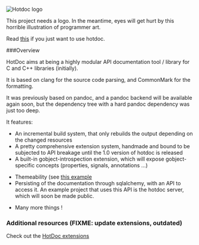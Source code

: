 ![Hotdoc logo](https://cdn.rawgit.com/MathieuDuponchelle/hotdoc/develop/documentation/hotdoc.svg)

This project needs a logo. In the meantime, eyes will get hurt by this 
horrible illustration of programmer art.

Read [this](documentation/setup.markdown) if you just want to use hotdoc.

###Overview

HotDoc aims at being a highly modular API documentation tool / library for
C and C++ libraries (initially).

It is based on clang for the source code parsing, and CommonMark for the
formatting.

It was previously based on pandoc, and a pandoc backend will be available
again soon, but the dependency tree with a hard pandoc dependency was just too
deep.

It features:

+ An incremental build system, that only rebuilds the output depending on the changed
  resources
+ A pretty comprehensive extension system, handmade and bound to be subjected to API
  breakage until the 1.0 version of hotdoc is released
+ A built-in gobject-introspection extension, which will expose gobject-specific
  concepts (properties, signals, annotations ...)
* Themeability (see [this example](https://github.com/MathieuDuponchelle/hotdoc_bootstrap_theme/commits/master)
* Persisting of the documentation through sqlalchemy, with an API to access it.
  An example project that uses this API is the hotdoc server, which will soon be made public.
+ Many more things !

### Additional resources (FIXME: update extensions, outdated)

Check out the [HotDoc extensions](https://github.com/MathieuDuponchelle/hotdoc_extensions)
